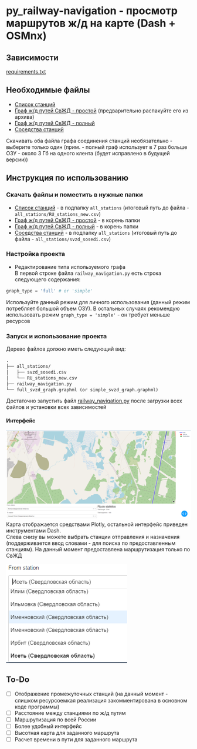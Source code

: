 # py_railway-navigation - просмотр маршрутов ж/д на карте (Dash + OSMnx)
## Зависимости
[requirements.txt](https://github.com/MichaelODeli/py_railway-navigation/blob/main/requirements.txt)
## Необходимые файлы
 * [Список станций](https://github.com/MichaelODeli/railway_materials/blob/main/stations_parcer/RU_stations_new.csv)
 * [Граф ж/д путей СвЖД - простой](https://github.com/MichaelODeli/railway_materials/blob/main/svzd_graph/full_svzd_graph.graphml.zip) (предварительно распакуйте его из архива)
 * [Граф ж/д путей СвЖД - полный](https://github.com/MichaelODeli/railway_materials/blob/main/svzd_graph/simple_svzd_graph.graphml)
 * [Соседства станций](https://github.com/MichaelODeli/railway_materials/blob/main/stations_neighbourhood/svzd_sosedi.csv)   
    
 Скачивать оба файла графа соединения станций необязательно - выберите только один (прим. - полный граф использует в 7 раз больше ОЗУ - около 3 Гб на одного клента (будет исправлено в будущей версии))


## Инструкция по использованию
### Скачать файлы и поместить в нужные папки
* [Список станций](https://github.com/MichaelODeli/railway_materials/blob/main/stations_parcer/RU_stations_new.csv) - в подпапку `all_stations` (итоговый путь до файла - `all_stations/RU_stations_new.csv`)
* [Граф ж/д путей СвЖД - простой](https://github.com/MichaelODeli/railway_materials/blob/main/svzd_graph/full_svzd_graph.graphml.zip) - в корень папки
* [Граф ж/д путей СвЖД - полный](https://github.com/MichaelODeli/railway_materials/blob/main/svzd_graph/simple_svzd_graph.graphml) - в корень папки
* [Соседства станций](https://github.com/MichaelODeli/railway_materials/blob/main/stations_neighbourhood/svzd_sosedi.csv) - в подпапку `all_stations` (итоговый путь до файла - `all_stations/svzd_sosedi.csv`)
### Настройка проекта
* Редактирование типа используемого графа   
В первой строке файла `railway_navigation.py` есть строка следующего содержания:
```python
graph_type = 'full' # or 'simple'
```   
Используйте данный режим для личного использования (данный режим потребляет большой объем ОЗУ). В остальных случаях рекомендую использовать режим `graph_type = 'simple'` - он требует меньше ресурсов
### Запуск и использование проекта
Дерево файлов должно иметь следующий вид:
```
.
├── all_stations/
│   ├── svzd_sosedi.csv
│   └── RU_stations_new.csv
├── railway_navigation.py
└── full_svzd_graph.graphml (or simple_svzd_graph.graphml)
```
Достаточно запустить файл [railway_navigation.py](https://github.com/MichaelODeli/py_railway-navigation/blob/main/railway_navigation.py) после загрузки всех файлов и установки всех зависимостей
#### Интерфейс
![Интерфейс программы](/img/interface.png)
Карта отображается средствами Plotly, остальной интерфейс приведен инструментами Dash.   
Слева снизу вы можете выбрать станции отправления и назначения (поддерживается ввод словами - для поиска по предоставленным станциям). На данный момент предоставлена маршрутизация только по СвЖД   
   
![Выбор станции отправления](/img/selector.png)
   
## To-Do
- [ ] Отображение промежуточных станций (на данный момент - слишком ресурсоемкая реализация закомментирована в основном коде программы)
- [ ] Расстояние между станциями по ж/д путям
- [ ] Маршрутизация по всей России
- [ ] Более удобный интерфейс
- [ ] Высотная карта для заданного маршрута
- [ ] Расчет времени в пути для заданного маршрута
